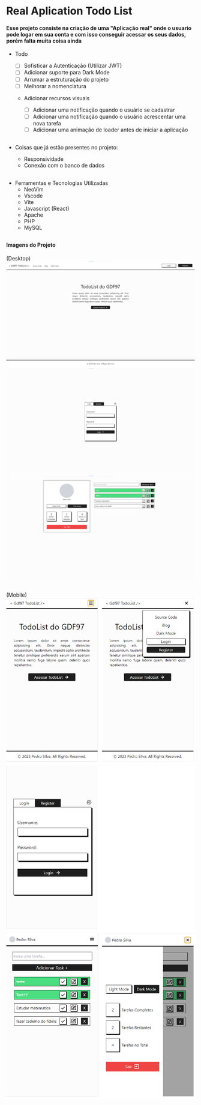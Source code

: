 # Real Aplication Todo List

#### Esse projeto consiste na criação de uma "Aplicação real" onde o usuario pode logar em sua conta e com isso conseguir acessar os seus dados, porém falta muita coisa ainda

- Todo

  - [ ] Sofisticar a Autenticação (Utilizar JWT)
  - [ ] Adicionar suporte para Dark Mode
  - [ ] Arrumar a estruturação do projeto
  - [ ] Melhorar a nomenclatura
  - Adicionar recursos visuais

    - [ ] Adicionar uma notificação quando o usuário se cadastrar
    - [ ] Adicionar uma notificação quando o usuário acrescentar uma nova tarefa
    - [ ] Adicionar uma animação de loader antes de iniciar a aplicação

##

- Coisas que já estão presentes no projeto:

  - Responsividade
  - Conexão com o banco de dados

##

- Ferramentas e Tecnologias Utilizadas
  - NeoVim
  - Vscode
  - Vite
  - Javascript (React)
  - Apache
  - PHP
  - MySQL

##

#### Imagens do Projeto

(Desktop)
<img src="./images/imagem1.png">
<img src="./images/imagem2.png">
<img src="./images/imagem3.png">

#####

(Mobile)
<img src="./images/imagem4.png">
<img src="./images/imagem5.png">
<img src="./images/imagem6.png">

